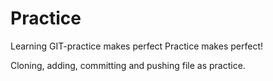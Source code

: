 # Practice
Learning GIT-practice makes perfect
Practice makes perfect!

Cloning, adding, committing and pushing file as practice. 